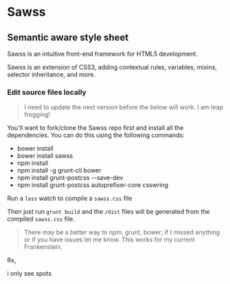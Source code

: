 # Sawss
## **S**emantic **aw**are **s**tyle **s**heet

Sawss is an intuitive front-end framework for HTML5 development.

Sawss is an extension of CSS3, adding contextual rules, variables, mixins, selector inheritance, and more.

### Edit source files locally

> I need to update the next version before the below will work. I am leap frogging!

You'll want to fork/clone the Sawss repo first and install all the dependencies. You can do this using the following commands:

* bower install
* bower install sawss
* npm install
* npm install -g grunt-cli bower
* npm install grunt-postcss --save-dev
* npm install grunt-postcss autoprefixer-core csswring

Run a `less` watch to compile a `sawss.css` file

Then just run `grunt build` and the `/dist` files will be generated from the compiled `sawss.css` file.  

> There may be a better way to npm, grunt, bower; if I missed anything or if you have issues let me know. This works for my current Frankenstein.

Rx,

i only see spots
